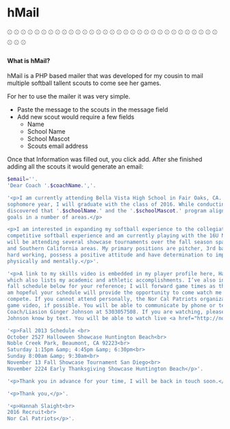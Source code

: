 # hMail 
:baseball: :baseball: :baseball: :baseball: :baseball: :baseball: :baseball: :baseball: :baseball: :baseball: :baseball: :baseball: :baseball: :baseball: :baseball: :baseball: :baseball: :baseball: :baseball: :baseball: :baseball: :baseball: :baseball: :baseball: :baseball: :baseball: :baseball: :baseball: :baseball: :baseball: :baseball: :baseball: :baseball: :baseball: 
#### What is hMail?
hMail is a PHP based mailer that was developed for my cousin to mail multiple softball tallent scouts to come see her games. 

For her to use the mailer it was very simple.

* Paste the message to the scouts in the message field
* Add new scout would require a few fields
  * Name
  * School Name
  * School Mascot
  * Scouts email address

Once that Information was filled out, you click add. After she finished adding all the scouts it would generate an email:

```php
$email=''. 
'Dear Coach '.$coachName.','.

'<p>I am currently attending Bella Vista High School in Fair Oaks, CA. Having just entered my
sophomore year, I will graduate with the class of 2016. While conducting a college search, I
discovered that '.$schoolName.' and the '.$schoolMascot.' program align with my
goals in a number of areas.</p>

<p>I am interested in expanding my softball experience to the collegiate level. I have five year’s
competitive softball experience and am currently playing with the 16U Nor Cal Patriots. We
will be attending several showcase tournaments over the fall season spanning the Northern
and Southern California areas. My primary positions are pitcher, 3rd base and outfield. I am
hard working, possess a positive attitude and have determination to improve my game both
physically and mentally.</p>'.

'<p>A link to my skills video is embedded in my player profile here, Hannah Slaight Profile,
which also lists my academic and athletic accomplishments. I’ve also included our tentative
fall schedule below for your reference; I will forward game times as they become available. I
am hopeful your schedule will provide the opportunity to come watch me and my teammates
compete. If you cannot attend personally, the Nor Cal Patriots organization streams live
game video, if possible. You will be able to communicate by phone or text with
Coach/Liasion Ginger Johnson at 530­305­7508. If you are watching, please let Coach
Johnson know by text. You will be able to watch live <a href="http://norcalpatriots.org/16u/16u-live­stream/">here</a>.</p>'.

'<p>Fall 2013 Schedule <br>
October 25­27 Halloween Showcase Huntington Beach<br>
Noble Creek Park, Beaumont, CA 92223<br>
Saturday­ 1:15pm &amp; 4:45pm &amp; 6:30pm<br>
Sunday­ 8:00am &amp; 9:30am<br>
November 1­3 Fall Showcase Tournament San Diego<br>
November 22­24 Early Thanksgiving Showcase Huntington Beach</p>'.

'<p>Thank you in advance for your time, I will be back in touch soon.</p>'.

'<p>Thank you,</p>'.

'<p>Hannah Slaight<br>
2016 Recruit<br>
Nor Cal Patriots</p>'.
```
